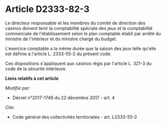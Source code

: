 # Article D2333-82-3

Le directeur responsable et les membres du comité de direction des casinos doivent tenir la comptabilité spéciale des jeux et
la comptabilité commerciale de l'établissement selon le plan comptable établi par arrêté du ministre de l'intérieur et du
ministre chargé du budget.

L'exercice comptable a la même durée que la saison des jeux telle qu'elle est définie à l'article L. 2333-55-2 du présent
code.

Ces dispositions s'appliquent aux casinos régis par l'article L. 321-3 du code de la sécurité intérieure.

**Liens relatifs à cet article**

_Modifié par_:

  - Décret n°2017-1749 du 22 décembre 2017 - art. 4

_Cite_:

  - Code général des collectivités territoriales - art. L2333-55-2
